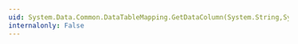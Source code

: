 ```yaml
---
uid: System.Data.Common.DataTableMapping.GetDataColumn(System.String,System.Type,System.Data.DataTable,System.Data.MissingMappingAction,System.Data.MissingSchemaAction)
internalonly: False
---
```

